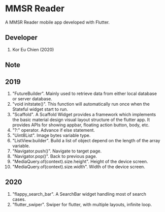 # MMSR Reader

A MMSR Reader mobile app developed with Flutter.

## Developer
1. Kor Eu Chien (2020)

## Note
2019
----
1. "FutureBuilder<List>". Mainly used to retrieve data from either local database or server database.
2. "void initstate()". This function will automatically run once when the Stateful widget start to run.
3. "Scaffold". A Scaffold Widget provides a framework which implements the basic material design visual layout structure of the flutter app. It provides APIs for showing appbar, floating action button, body, etc.
4. "?:" operator. Advance if else statement.
5. "Uint8List". Image bytes variable type.
6. "ListView.builder". Build a list of object depend on the length of the array variable.
7. "Navigator.push()". Navigate to target page.
8. "Navigator.pop()". Back to previous page.
9. "MediaQuery.of(context).size.height". Height of the device screen.
10. "MediaQuery.of(context).size.width". Width of the device screen.

2020
----
1. "flappy_search_bar". A SearchBar widget handling most of search cases.
2. "flutter_swiper". Swiper for flutter, with multiple layouts, infinite loop.
